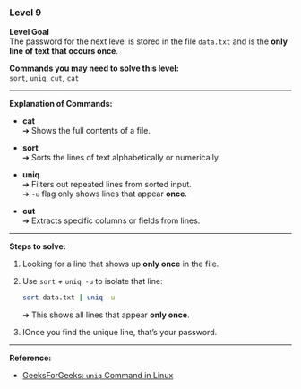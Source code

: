 ### Level 9

**Level Goal**  
The password for the next level is stored in the file `data.txt` and is the **only line of text that occurs once**.

**Commands you may need to solve this level:**  
`sort`, `uniq`, `cut`, `cat`

---

**Explanation of Commands:**

- **cat**  
  ➔ Shows the full contents of a file.

- **sort**  
  ➔ Sorts the lines of text alphabetically or numerically.

- **uniq**  
  ➔ Filters out repeated lines from sorted input.  
  ➔ `-u` flag only shows lines that appear **once**.

- **cut**  
  ➔ Extracts specific columns or fields from lines.

---

**Steps to solve:**

1. Looking for a line that shows up **only once** in the file.

2. Use `sort` + `uniq -u` to isolate that line:

   ```bash
   sort data.txt | uniq -u
   ```

   ➔ This shows all lines that appear **only once**.

3. IOnce you find the unique line, that’s your password.

---

**Reference:**  
- [GeeksForGeeks: `uniq` Command in Linux](https://www.geeksforgeeks.org/uniq-command-in-linux-with-examples/)
